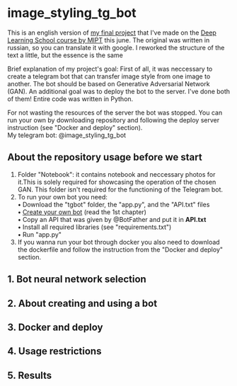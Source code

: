 # image_styling_tg_bot

This is an english version of [my final project](https://github.com/tipofyzik/ImageStyling_tgbot) that I've made on the [Deep Learning School course by MIPT](https://dls.samcs.ru/en/dls) this june. The original was written in russian, so you can translate it with google. I reworked the structure of the text a little, but the essence is the same

Brief explanation of my project's goal: First of all, it was neccessary to create a telegram bot that can transfer image style from one image to another. The bot should be based on Generative Adversarial Network (GAN). An additional goal was to deploy the bot to the server. I've done both of them! Entire code was written in Python.

For not wasting the resources of the server the bot was stopped. You can run your own by downloading repository and following the deploy server instruction (see "Docker and deploy" section).  
My telegram bot: @image_styling_tg_bot

## About the repository usage before we start
  1. Folder "Notebook": it contains notebook and neccessary photos for it.This is solely required for showcasing the operation of the chosen GAN. This folder isn't required for the functioning of the Telegram bot.
  2. To run your own bot you need:  
     **•** Download the "tgbot" folder, the "app.py", and the "API.txt" files  
     **•** [Create your own bot](https://sendpulse.com/knowledge-base/chatbot/telegram/create-telegram-chatbot#create-bot) (read the 1st chapter)  
     **•** Copy an API that was given by @BotFather and put it in **API.txt**    
     **•** Install all required libraries (see "requirements.txt")  
     **•** Run "app.py"
  3. If you wanna run your bot through docker you also need to download the dockerfile and follow the instruction from the "Docker and deploy" section.

## 1. Bot neural network selection
  

## 2. About creating and using a bot

## 3. Docker and deploy

## 4. Usage restrictions

## 5. Results
